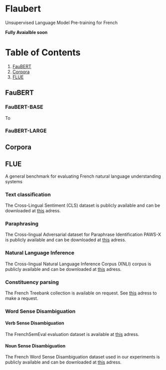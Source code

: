 # Flaubert
Unsupervised Language Model Pre-training for French 

**Fully Avaialble soon**

# Table of Contents
1. [FauBERT](#FauBERT)
2. [Corpora](#Corpora)
2. [FLUE](#FLUE)

## FauBERT

### FauBERT-BASE
To 

### FauBERT-LARGE

## Corpora

## FLUE
A general benchmark for evaluating French natural language understanding systems

### Text classification
The Cross-Lingual Sentiment (CLS) dataset is publicly available and can be downloaded at [this](https://webis.de/data/webis-cls-10.html) adress.

### Paraphrasing
The Cross-lingual Adversarial dataset for Paraphrase Identification PAWS-X is publicly available and can be downloaded at [this](https://github.com/google-research-datasets/paws) adress.

### Natural Language Inference
The Cross-lingual Natural Language Inference Corpus (XNLI) corpus is publicly available and can be downloaded at [this](https://www.nyu.edu/projects/bowman/xnli/) adress.

### Constituency parsing
The French Treebank collection is available on request. See [this](http://dokufarm.phil.hhu.de/spmrl2014/) adress to make a request. 

### Word Sense Disambiguation
#### Verb Sense Disambiguation
The FrenchSemEval evaluation dataset is available at [this](http://www.llf.cnrs.fr/dataset/fse/) adress.

#### Noun Sense Disambiguation
The French Word Sense Disambiguation dataset used in our experiments is publicly available and can be downloaded at [this](https://zenodo.org/record/3549806) adress. 



